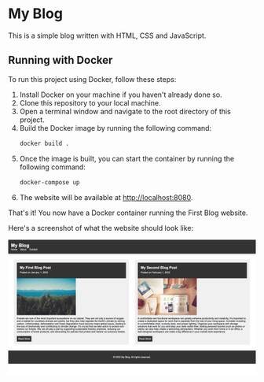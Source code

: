 # My Blog

This is a simple blog written with HTML, CSS and JavaScript.

## Running with Docker

To run this project using Docker, follow these steps:

1. Install Docker on your machine if you haven't already done so.
2. Clone this repository to your local machine.
3. Open a terminal window and navigate to the root directory of this project.
4. Build the Docker image by running the following command:
    ```sh
    docker build .
5. Once the image is built, you can start the container by running the following command:
    ```sh
    docker-compose up
6. The website will be available at [http://localhost:8080](http://localhost:8080).

That's it! You now have a Docker container running the First Blog website.

Here's a screenshot of what the website should look like:

![My Blog](image.png)
   

